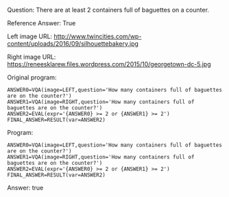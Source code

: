 Question: There are at least 2 containers full of baguettes on a counter.

Reference Answer: True

Left image URL: http://www.twincities.com/wp-content/uploads/2016/09/silhouettebakery.jpg

Right image URL: https://reneesklarew.files.wordpress.com/2015/10/georgetown-dc-5.jpg

Original program:

```
ANSWER0=VQA(image=LEFT,question='How many containers full of baguettes are on the counter?')
ANSWER1=VQA(image=RIGHT,question='How many containers full of baguettes are on the counter?')
ANSWER2=EVAL(expr='{ANSWER0} >= 2 or {ANSWER1} >= 2')
FINAL_ANSWER=RESULT(var=ANSWER2)
```
Program:

```
ANSWER0=VQA(image=LEFT,question='How many containers full of baguettes are on the counter?')
ANSWER1=VQA(image=RIGHT,question='How many containers full of baguettes are on the counter?')
ANSWER2=EVAL(expr='{ANSWER0} >= 2 or {ANSWER1} >= 2')
FINAL_ANSWER=RESULT(var=ANSWER2)
```
Answer: true

